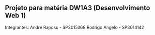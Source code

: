 ## Projeto para matéria DW1A3 (Desenvolvimento Web 1)

Integrantes:
André Raposo - SP3015068
Rodrigo Angelo - SP3014142
